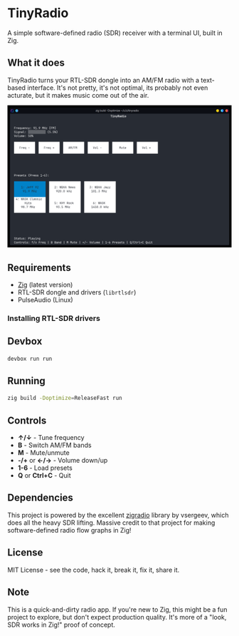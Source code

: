 # TinyRadio

A simple software-defined radio (SDR) receiver with a terminal UI, built in Zig.

## What it does

TinyRadio turns your RTL-SDR dongle into an AM/FM radio with a text-based interface. It's not pretty, it's not optimal, its probably not even acturate, but it makes music come out of the air.

![TinyRadio TUI](image.png)

## Requirements

- [Zig](https://ziglang.org/download/) (latest version)
- RTL-SDR dongle and drivers (`librtlsdr`)
- PulseAudio (Linux)

### Installing RTL-SDR drivers

## Devbox

```bash
devbox run run
```

## Running

```bash
zig build -Doptimize=ReleaseFast run
```

## Controls

- **↑/↓** - Tune frequency
- **B** - Switch AM/FM bands  
- **M** - Mute/unmute
- **-/+** or **←/→** - Volume down/up
- **1-6** - Load presets
- **Q** or **Ctrl+C** - Quit

## Dependencies

This project is powered by the excellent [zigradio](https://github.com/vsergeev/zigradio) library by vsergeev, which does all the heavy SDR lifting. Massive credit to that project for making software-defined radio flow graphs in Zig!

## License

MIT License - see the code, hack it, break it, fix it, share it.

## Note

This is a quick-and-dirty radio app. If you're new to Zig, this might be a fun project to explore, but don't expect production quality. It's more of a "look, SDR works in Zig!" proof of concept.
